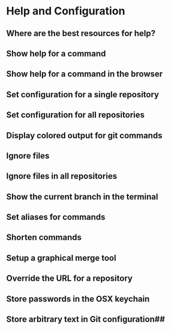 # Help and Configuration
## Where are the best resources for help?
## Show help for a command
## Show help for a command in the browser
## Set configuration for a single repository
## Set configuration for all repositories
## Display colored output for git commands
## Ignore files
## Ignore files in all repositories
## Show the current branch in the terminal
## Set aliases for commands
## Shorten commands
## Setup a graphical merge tool
## Override the URL for a repository
## Store passwords in the OSX keychain
## Store arbitrary text in Git configuration##
